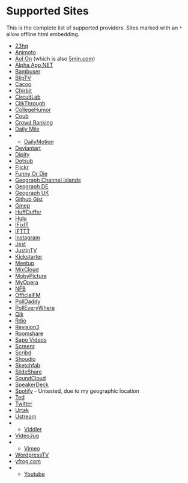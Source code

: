 Supported Sites
===============
This is the complete list of supported providers.
Sites marked with an `*` allow offline html embedding.

- [23hq](http://23hq.com)
- [Animoto](http://animoto.com)
- [Aol On](http://on.aol.com) (which is also [5min.com](http://5min.com))
- [Alpha App.NET](https://alpha.app.net)
- [Bambuser](http://bambuser.com)
- [BlipTV](http://blip.tv)
- [Cacoo](http://cacoo.com)
- [Chirbit](http://chirb.it)
- [CircuitLab](http://www.circuitlab.com)
- [ClikThrough](http://www.clikthrough.com)
- [CollegeHumor](http://www.collegehumor.com)
- [Coub](http://coub.com)
- [Crowd Ranking](http://crowdranking.com)
- [Daily Mile](http://dailymile.com)
- * [DailyMotion](http://www.dailymotion.com/)
- [Deviantart](http://deviantart.com)
- [Dipity](http://dipity.com)
- [Dotsub](http://dotsub.com)
- [Flickr](http://flickr.com)
- [Funny Or Die](http://www.funnyordie.com)
- [Geograph Channel Islands](http://channel-islands.geographs.org)
- [Geograph DE](http://geo-en.hlipp.de)
- [Geograph UK](http://geograph.org.uk)
- [Github Gist](https://gist.github.com)
- [Gmep](http://gmep.org)
- [HuffDuffer](http://huffduffer.com)
- [Hulu](http://www.hulu.com)
- [IFixIT](http://ifixit.com)
- [IFTTT](http://ifttt.com)
- [Instagram](http://instagram.com)
- [Jest](http://www.jest.com)
- [JustinTV](http://www.justin.tv)
- [Kickstarter](http://www.kickstarter.com)
- [Meetup](http://meetup.com)
- [MixCloud](http://mixcloud.com)
- [MobyPicture](http://mobypicture.com)
- [MyOpera](http://my.opera.com)
- [NFB](http://www.nfb.ca)
- [OfficialFM](http://official.fm)
- [PollDaddy](http://polldaddy.com)
- [PollEveryWhere](http://www.polleverywhere.com)
- [Qik](http://qik.com)
- [Rdio](http://rdio.com)
- [Revision3](http://revision3.com)
- [Roomshare](http://roomshare.jp)
- [Sapo Videos](http://videos.sapo.pt)
- [Screenr](http://www.screenr.com)
- [Scribd](http://www.scribd.com)
- [Shoudio](http://shoudio.com)
- [Sketchfab](http://sketchfab.com)
- [SlideShare](http://www.slideshare.net)
- [SoundCloud](http://soundcloud.com)
- [SpeakerDeck](https://speackerdeck.com)
- [Spotify](http://spotify.com) - Untested, due to my geographic location
- [Ted](http://ted.com)
- [Twitter](https://twitter.com)
- [Urtak](http://urtak.com)
- [Ustream](http://ustream.tv)
- * [Viddler](http://www.viddler.com)
- [VideoJug](http://www.videojug.com)
- * [Vimeo](http://vimeo.com/)
- [WordpressTV](http://wordpress.tv)
- [yfrog.com](http://yfrog.com)
- * [Youtube](http://www.youtube.com/)
